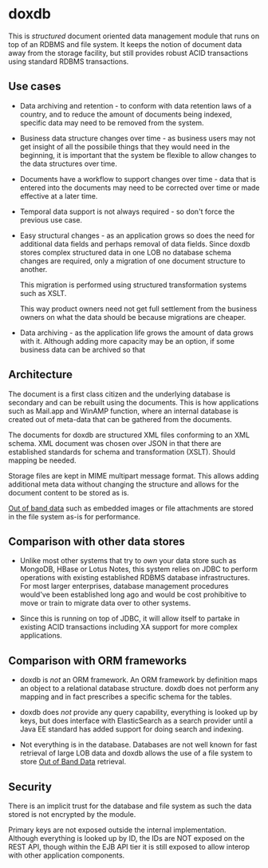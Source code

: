 doxdb
=====

This is *structured* document oriented data management module that runs on top
of an RDBMS and file system.  It keeps the notion of document data away
from the storage facility, but still provides robust ACID transactions using
standard RDBMS transactions.

Use cases
---------
* Data archiving and retention - to conform with data retention laws of a country,
  and to reduce the amount of documents being indexed, specific data may need 
  to be removed from the system.
 
* Business data structure changes over time - as business users may not get
  insight of all the possibile things that they would need in the beginning,
  it is important that the system be flexible to allow changes to the data
  structures over time.

* Documents have a workflow to support changes over time - data that is
  entered into the documents may need to be corrected over time or made
  effective at a later time.

* Temporal data support is not always required - so don't force the previous
  use case.

* Easy structural changes - as an application grows so does the need for
  additional data fields and perhaps removal of data fields.  Since doxdb
  stores complex structured data in one LOB no database schema changes are
  required, only a migration of one document structure to another.

  This migration is performed using structured transformation systems such
  as XSLT.

  This way product owners need not get full settlement from the business
  owners on what the data should be because migrations are cheaper.

* Data archiving - as the application life grows the amount of data grows with
  it.  Although adding more capacity may be an option, if some business
  data can be archived so that 

Architecture
------------
The document is a first class citizen and the underlying database is secondary
and can be rebuilt using the documents.  This is how applications such as
Mail.app and WinAMP function, where an internal database is created out of
meta-data that can be gathered from the documents.

The documents for doxdb are structured XML files conforming to an XML schema.
XML document was chosen over JSON in that there are established standards for
schema and transformation (XSLT).  Should mapping be needed.

Storage files are kept in MIME multipart message format.  This allows adding
additional meta data without changing the structure and allows for the document
content to be stored as is.

[Out of band data][1] such as embedded images or file attachments are stored
in the file system as-is for performance.


Comparison with other data stores
---------------------------------
* Unlike most other systems that try to *own* your data store such as MongoDB,
HBase or Lotus Notes, this system relies on JDBC to perform operations with
existing established RDBMS database infrastructures.  For most larger
enterprises, database management procedures would've been established long
ago and would be cost prohibitive to move or train to migrate data over to
other systems.

* Since this is running on top of JDBC, it will allow itself to partake in
existing ACID transactions including XA support for more complex applications.

Comparison with ORM frameworks
------------------------------
* doxdb is *not* an ORM framework.  An ORM framework by definition maps an
object to a relational database structure.  doxdb does not perform any mapping
and in fact prescribes a specific schema for the tables.

* doxdb does *not* provide any query capability, everything is looked up by
keys, but does interface with ElasticSearch as a search provider until a Java
EE standard has added support for doing search and indexing.

* Not everything is in the database.   Databases are not well known for fast
retrieval of large LOB data and doxdb allows the use of a file system to store
[Out of Band Data][1] retrieval.

Security
--------
There is an implicit trust for the database and file system as such the data
stored is not encrypted by the module.

Primary keys are not exposed outside the internal implementation.  
Although everything is looked up by ID, the IDs are NOT exposed on the REST
API, though within the EJB API tier it is still exposed to allow interop
with other application components.

[1]: http://en.wikipedia.org/wiki/Out-of-band
